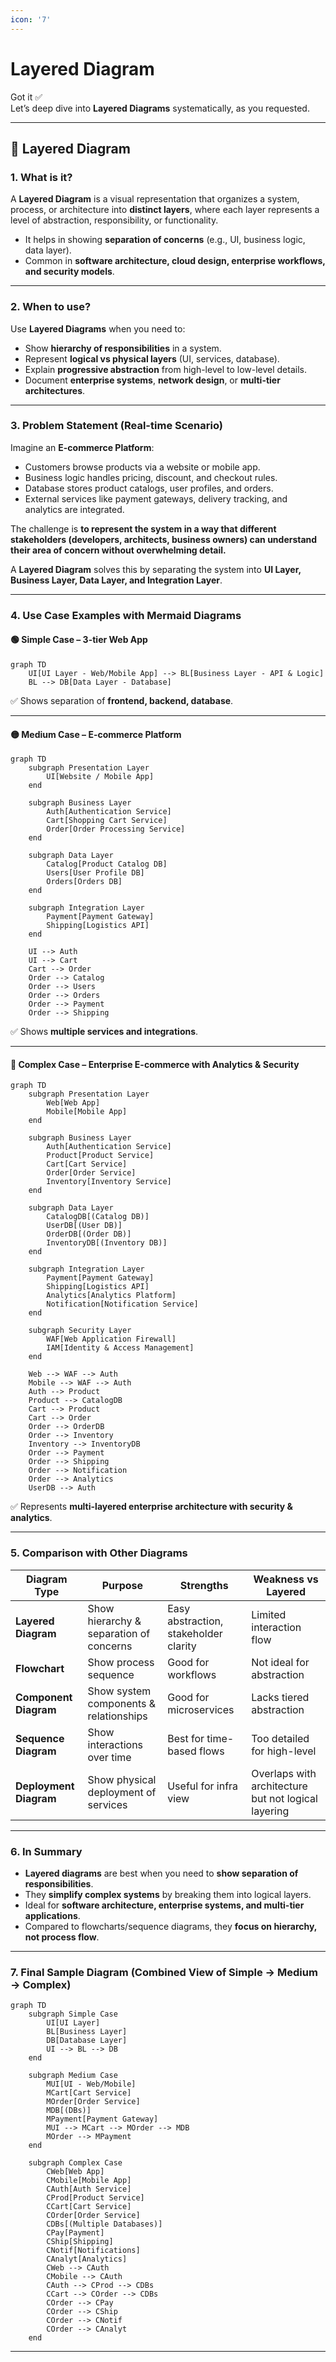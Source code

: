```yaml
---
icon: '7'
---
```


# Layered Diagram

Got it ✅\
Let’s deep dive into **Layered Diagrams** systematically, as you requested.

***

## 📌 Layered Diagram

### 1. What is it?

A **Layered Diagram** is a visual representation that organizes a system, process, or architecture into **distinct layers**, where each layer represents a level of abstraction, responsibility, or functionality.

* It helps in showing **separation of concerns** (e.g., UI, business logic, data layer).
* Common in **software architecture, cloud design, enterprise workflows, and security models**.

***

### 2. When to use?

Use **Layered Diagrams** when you need to:

* Show **hierarchy of responsibilities** in a system.
* Represent **logical vs physical layers** (UI, services, database).
* Explain **progressive abstraction** from high-level to low-level details.
* Document **enterprise systems**, **network design**, or **multi-tier architectures**.

***

### 3. Problem Statement (Real-time Scenario)

Imagine an **E-commerce Platform**:

* Customers browse products via a website or mobile app.
* Business logic handles pricing, discount, and checkout rules.
* Database stores product catalogs, user profiles, and orders.
* External services like payment gateways, delivery tracking, and analytics are integrated.

The challenge is **to represent the system in a way that different stakeholders (developers, architects, business owners) can understand their area of concern without overwhelming detail.**

A **Layered Diagram** solves this by separating the system into **UI Layer, Business Layer, Data Layer, and Integration Layer**.

***

### 4. Use Case Examples with Mermaid Diagrams

#### 🟢 Simple Case – 3-tier Web App

```mermaid
graph TD
    UI[UI Layer - Web/Mobile App] --> BL[Business Layer - API & Logic]
    BL --> DB[Data Layer - Database]
```

✅ Shows separation of **frontend, backend, database**.

***

#### 🟡 Medium Case – E-commerce Platform

```mermaid
graph TD
    subgraph Presentation Layer
        UI[Website / Mobile App]
    end

    subgraph Business Layer
        Auth[Authentication Service]
        Cart[Shopping Cart Service]
        Order[Order Processing Service]
    end

    subgraph Data Layer
        Catalog[Product Catalog DB]
        Users[User Profile DB]
        Orders[Orders DB]
    end

    subgraph Integration Layer
        Payment[Payment Gateway]
        Shipping[Logistics API]
    end

    UI --> Auth
    UI --> Cart
    Cart --> Order
    Order --> Catalog
    Order --> Users
    Order --> Orders
    Order --> Payment
    Order --> Shipping
```

✅ Shows **multiple services and integrations**.

***

#### 🔴 Complex Case – Enterprise E-commerce with Analytics & Security

```mermaid
graph TD
    subgraph Presentation Layer
        Web[Web App]
        Mobile[Mobile App]
    end

    subgraph Business Layer
        Auth[Authentication Service]
        Product[Product Service]
        Cart[Cart Service]
        Order[Order Service]
        Inventory[Inventory Service]
    end

    subgraph Data Layer
        CatalogDB[(Catalog DB)]
        UserDB[(User DB)]
        OrderDB[(Order DB)]
        InventoryDB[(Inventory DB)]
    end

    subgraph Integration Layer
        Payment[Payment Gateway]
        Shipping[Logistics API]
        Analytics[Analytics Platform]
        Notification[Notification Service]
    end

    subgraph Security Layer
        WAF[Web Application Firewall]
        IAM[Identity & Access Management]
    end

    Web --> WAF --> Auth
    Mobile --> WAF --> Auth
    Auth --> Product
    Product --> CatalogDB
    Cart --> Product
    Cart --> Order
    Order --> OrderDB
    Order --> Inventory
    Inventory --> InventoryDB
    Order --> Payment
    Order --> Shipping
    Order --> Notification
    Order --> Analytics
    UserDB --> Auth
```

✅ Represents **multi-layered enterprise architecture with security & analytics**.

***

### 5. Comparison with Other Diagrams

| Diagram Type           | Purpose                                 | Strengths                             | Weakness vs Layered                                 |
| ---------------------- | --------------------------------------- | ------------------------------------- | --------------------------------------------------- |
| **Layered Diagram**    | Show hierarchy & separation of concerns | Easy abstraction, stakeholder clarity | Limited interaction flow                            |
| **Flowchart**          | Show process sequence                   | Good for workflows                    | Not ideal for abstraction                           |
| **Component Diagram**  | Show system components & relationships  | Good for microservices                | Lacks tiered abstraction                            |
| **Sequence Diagram**   | Show interactions over time             | Best for time-based flows             | Too detailed for high-level                         |
| **Deployment Diagram** | Show physical deployment of services    | Useful for infra view                 | Overlaps with architecture but not logical layering |

***

### 6. In Summary

* **Layered diagrams** are best when you need to **show separation of responsibilities**.
* They **simplify complex systems** by breaking them into logical layers.
* Ideal for **software architecture, enterprise systems, and multi-tier applications**.
* Compared to flowcharts/sequence diagrams, they **focus on hierarchy, not process flow**.

***

### 7. Final Sample Diagram (Combined View of Simple → Medium → Complex)



```mermaid
graph TD
    subgraph Simple Case
        UI[UI Layer]
        BL[Business Layer]
        DB[Database Layer]
        UI --> BL --> DB
    end

    subgraph Medium Case
        MUI[UI - Web/Mobile]
        MCart[Cart Service]
        MOrder[Order Service]
        MDB[(DBs)]
        MPayment[Payment Gateway]
        MUI --> MCart --> MOrder --> MDB
        MOrder --> MPayment
    end

    subgraph Complex Case
        CWeb[Web App]
        CMobile[Mobile App]
        CAuth[Auth Service]
        CProd[Product Service]
        CCart[Cart Service]
        COrder[Order Service]
        CDBs[(Multiple Databases)]
        CPay[Payment]
        CShip[Shipping]
        CNotif[Notifications]
        CAnalyt[Analytics]
        CWeb --> CAuth
        CMobile --> CAuth
        CAuth --> CProd --> CDBs
        CCart --> COrder --> CDBs
        COrder --> CPay
        COrder --> CShip
        COrder --> CNotif
        COrder --> CAnalyt
    end
```

***

